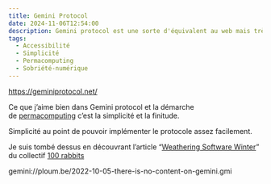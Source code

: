 ```yaml
---
title: Gemini Protocol
date: 2024-11-06T12:54:00
description: Gemini protocol est une sorte d'équivalent au web mais très simplifié. Pour écrire et lire des documents texte.
tags:
  - Accessibilité
  - Simplicité
  - Permacomputing
  - Sobriété-numérique
---
```

https://geminiprotocol.net/

Ce que j’aime bien dans Gemini protocol et la démarche de [permacomputing](https://permacomputing.net/) c’est la simplicité et la finitude.

Simplicité au point de pouvoir implémenter le protocole assez facilement.

Je suis tombé dessus en découvrant l’article “[Weathering Software Winter](https://100r.co/site/weathering_software_winter.html)” du collectif [100 rabbits](https://100r.co/site/about_us.html)

gemini://ploum.be/2022-10-05-there-is-no-content-on-gemini.gmi

